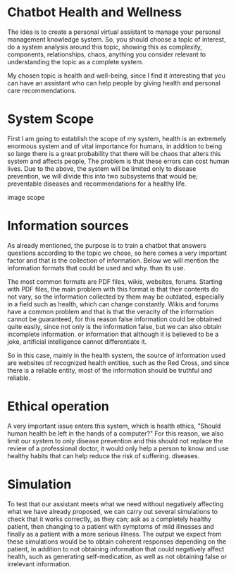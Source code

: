 
# Chatbot Health and Wellness

The idea is to create a personal virtual assistant to manage your personal management knowledge system. So, you should choose a topic of interest, do a system analysis around this topic, showing this as complexity, components, relationships, chaos, anything you consider relevant to understanding the topic as a complete system.

My chosen topic is health and well-being, since I find it interesting that you can have an assistant who can help people by giving health and personal care recommendations.

# System Scope

First I am going to establish the scope of my system, health is an extremely enormous system and of vital importance for humans, in addition to being so large there is a great probability that there will be chaos that alters this system and affects people, The problem is that these errors can cost human lives. Due to the above, the system will be limited only to disease prevention, we will divide this into two subsystems that would be; preventable diseases and recommendations for a healthy life.

image scope

# Information sources

As already mentioned, the purpose is to train a chatbot that answers questions according to the topic we chose, so here comes a very important factor and that is the collection of information. Below we will mention the information formats that could be used and why. than its use.

The most common formats are PDF files, wikis, websites, forums. Starting with PDF files, the main problem with this format is that their contents do not vary, so the information collected by them may be outdated, especially in a field such as health, which can change constantly. Wikis and forums have a common problem and that is that the veracity of the information cannot be guaranteed, for this reason false information could be obtained quite easily, since not only is the information false, but we can also obtain incomplete information. or information that although it is believed to be a joke, artificial intelligence cannot differentiate it.

So in this case, mainly in the health system, the source of information used are websites of recognized health entities, such as the Red Cross, and since there is a reliable entity, most of the information should be truthful and reliable.

# Ethical operation

A very important issue enters this system, which is health ethics, "Should human health be left in the hands of a computer?" For this reason, we also limit our system to only disease prevention and this should not replace the review of a professional doctor, it would only help a person to know and use healthy habits that can help reduce the risk of suffering. diseases.

# Simulation

To test that our assistant meets what we need without negatively affecting what we have already proposed, we can carry out several simulations to check that it works correctly, as they can; ask as a completely healthy patient, then changing to a patient with symptoms of mild illnesses and finally as a patient with a more serious illness.
The output we expect from these simulations would be to obtain coherent responses depending on the patient, in addition to not obtaining information that could negatively affect health, such as generating self-medication, as well as not obtaining false or irrelevant information.
